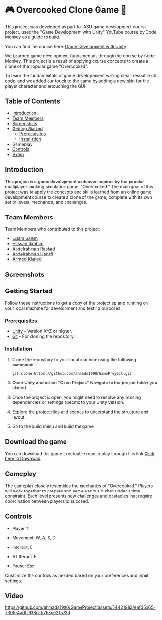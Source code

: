 # 🎮 Overcooked Clone Game 🍔

This project was developed as part for ASU game development course project, used the "Game Development with Unity" YouTube course by Code Monkey as a guide to build.

You can find the course here: [Game Development with Unity](https://www.youtube.com/watch?v=AmGSEH7QcDg&ab_channel=CodeMonkey)

We Learned game development fundamentals through the course by Code Monkey. This project is a result of applying course concepts to create a clone of the popular game "Overcooked".

To learn the fundamentals of game developement writing clean resuable c# code.
and we added our touch to the game by adding a new skin for the player character and retouching the GUI

## Table of Contents

- [Introduction](#introduction)
- [Team Members](#team-members)
- [Screenshots](#screenshots)
- [Getting Started](#getting-started)
  - [Prerequisites](#prerequisites)
  - [Installation](#installation)
- [Gameplay](#gameplay)
- [Controls](#controls)
- [Video](#video)

## Introduction

This project is a game development endeavor inspired by the popular multiplayer cooking simulation game, "Overcooked." The main goal of this project was to apply the concepts and skills learned from an online game development course to create a clone of the game, complete with its own set of levels, mechanics, and challenges.

## Team Members

Team Members who contributed to this project:

- [Eslam Salem](#)
- [Hassan Ibrahim](https://github.com/hasan00gad148)
- [Abdelrahman Rashad](https://github.com/Abdelrahman-Rashad)
- [Abdelrahman Hanafi](https://github.com/AbdelrahmanHanafi10)
- [Ahmed Khaled](https://github.com/ahmads1990)

## Screenshots

<!--To do -->

## Getting Started

Follow these instructions to get a copy of the project up and running on your local machine for development and testing purposes.

### Prerequisites

- [Unity](https://unity.com/) - Version XYZ or higher.
- [Git](https://git-scm.com/) - For cloning the repository.

### Installation

1.  Clone the repository to your local machine using the following command:

        git clone https://github.com/ahmads1990/GameProject.git

2.  Open Unity and select "Open Project." Navigate to the project folder you cloned.

3.  Once the project is open, you might need to resolve any missing dependencies or settings specific to your Unity version.

4.  Explore the project files and scenes to understand the structure and layout.

5.  Go to the build menu and build the game

## Download the game

You can download the game exectuable read to play through this link [Click here to Download](https://drive.google.com/file/d/1tKEc8XXYWqLeGwjujgTH_jiseDFTemmX/view?usp=sharing)

## Gameplay

The gameplay closely resembles the mechanics of "Overcooked." Players will work together to prepare and serve various dishes under a time constraint. Each level presents new challenges and obstacles that require coordination between players to succeed.

## Controls

- Player 1:
- Movement: W, A, S, D
- Interact: E
- Alt Iteract: F

- Pause: Esc

Customize the controls as needed based on your preferences and input settings.

## Video


https://github.com/ahmads1990/GameProject/assets/54421982/eaf35b65-7305-4adf-938d-b768ce21572d

